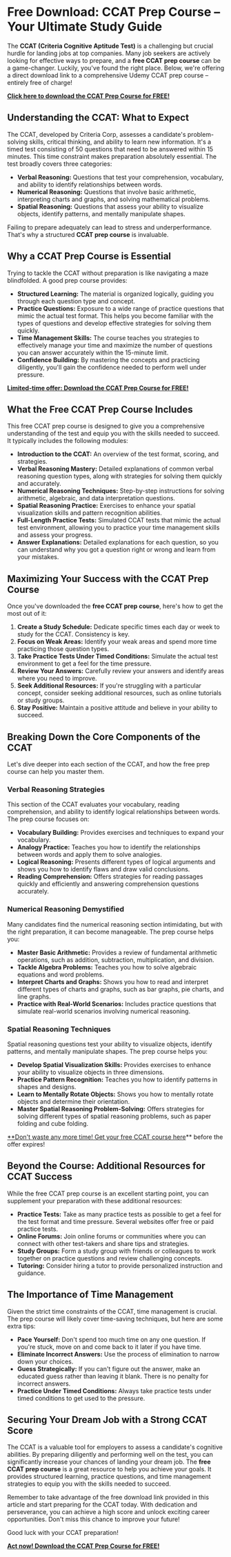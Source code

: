 # Free Download: CCAT Prep Course – Your Ultimate Study Guide

The **CCAT (Criteria Cognitive Aptitude Test)** is a challenging but crucial hurdle for landing jobs at top companies. Many job seekers are actively looking for effective ways to prepare, and a **free CCAT prep course** can be a game-changer. Luckily, you've found the right place. Below, we're offering a direct download link to a comprehensive Udemy CCAT prep course – entirely free of charge!

[**Click here to download the CCAT Prep Course for FREE!**](https://udemywork.com/ccat-prep-course)

## Understanding the CCAT: What to Expect

The CCAT, developed by Criteria Corp, assesses a candidate's problem-solving skills, critical thinking, and ability to learn new information. It's a timed test consisting of 50 questions that need to be answered within 15 minutes. This time constraint makes preparation absolutely essential. The test broadly covers three categories:

*   **Verbal Reasoning:** Questions that test your comprehension, vocabulary, and ability to identify relationships between words.
*   **Numerical Reasoning:** Questions that involve basic arithmetic, interpreting charts and graphs, and solving mathematical problems.
*   **Spatial Reasoning:** Questions that assess your ability to visualize objects, identify patterns, and mentally manipulate shapes.

Failing to prepare adequately can lead to stress and underperformance. That's why a structured **CCAT prep course** is invaluable.

## Why a CCAT Prep Course is Essential

Trying to tackle the CCAT without preparation is like navigating a maze blindfolded. A good prep course provides:

*   **Structured Learning:** The material is organized logically, guiding you through each question type and concept.
*   **Practice Questions:** Exposure to a wide range of practice questions that mimic the actual test format. This helps you become familiar with the types of questions and develop effective strategies for solving them quickly.
*   **Time Management Skills:** The course teaches you strategies to effectively manage your time and maximize the number of questions you can answer accurately within the 15-minute limit.
*   **Confidence Building:** By mastering the concepts and practicing diligently, you'll gain the confidence needed to perform well under pressure.

[**Limited-time offer: Download the CCAT Prep Course for FREE!**](https://udemywork.com/ccat-prep-course)

## What the Free CCAT Prep Course Includes

This free CCAT prep course is designed to give you a comprehensive understanding of the test and equip you with the skills needed to succeed. It typically includes the following modules:

*   **Introduction to the CCAT:** An overview of the test format, scoring, and strategies.
*   **Verbal Reasoning Mastery:** Detailed explanations of common verbal reasoning question types, along with strategies for solving them quickly and accurately.
*   **Numerical Reasoning Techniques:** Step-by-step instructions for solving arithmetic, algebraic, and data interpretation questions.
*   **Spatial Reasoning Practice:** Exercises to enhance your spatial visualization skills and pattern recognition abilities.
*   **Full-Length Practice Tests:** Simulated CCAT tests that mimic the actual test environment, allowing you to practice your time management skills and assess your progress.
*   **Answer Explanations:** Detailed explanations for each question, so you can understand why you got a question right or wrong and learn from your mistakes.

## Maximizing Your Success with the CCAT Prep Course

Once you've downloaded the **free CCAT prep course**, here's how to get the most out of it:

1.  **Create a Study Schedule:** Dedicate specific times each day or week to study for the CCAT. Consistency is key.
2.  **Focus on Weak Areas:** Identify your weak areas and spend more time practicing those question types.
3.  **Take Practice Tests Under Timed Conditions:** Simulate the actual test environment to get a feel for the time pressure.
4.  **Review Your Answers:** Carefully review your answers and identify areas where you need to improve.
5.  **Seek Additional Resources:** If you're struggling with a particular concept, consider seeking additional resources, such as online tutorials or study groups.
6.  **Stay Positive:** Maintain a positive attitude and believe in your ability to succeed.

## Breaking Down the Core Components of the CCAT

Let's dive deeper into each section of the CCAT, and how the free prep course can help you master them.

### Verbal Reasoning Strategies

This section of the CCAT evaluates your vocabulary, reading comprehension, and ability to identify logical relationships between words. The prep course focuses on:

*   **Vocabulary Building:** Provides exercises and techniques to expand your vocabulary.
*   **Analogy Practice:** Teaches you how to identify the relationships between words and apply them to solve analogies.
*   **Logical Reasoning:** Presents different types of logical arguments and shows you how to identify flaws and draw valid conclusions.
*   **Reading Comprehension:** Offers strategies for reading passages quickly and efficiently and answering comprehension questions accurately.

### Numerical Reasoning Demystified

Many candidates find the numerical reasoning section intimidating, but with the right preparation, it can become manageable. The prep course helps you:

*   **Master Basic Arithmetic:** Provides a review of fundamental arithmetic operations, such as addition, subtraction, multiplication, and division.
*   **Tackle Algebra Problems:** Teaches you how to solve algebraic equations and word problems.
*   **Interpret Charts and Graphs:** Shows you how to read and interpret different types of charts and graphs, such as bar graphs, pie charts, and line graphs.
*   **Practice with Real-World Scenarios:** Includes practice questions that simulate real-world scenarios involving numerical reasoning.

### Spatial Reasoning Techniques

Spatial reasoning questions test your ability to visualize objects, identify patterns, and mentally manipulate shapes. The prep course helps you:

*   **Develop Spatial Visualization Skills:** Provides exercises to enhance your ability to visualize objects in three dimensions.
*   **Practice Pattern Recognition:** Teaches you how to identify patterns in shapes and designs.
*   **Learn to Mentally Rotate Objects:** Shows you how to mentally rotate objects and determine their orientation.
*   **Master Spatial Reasoning Problem-Solving:** Offers strategies for solving different types of spatial reasoning problems, such as paper folding and cube folding.

[**Don't waste any more time! Get your free CCAT course here](https://udemywork.com/ccat-prep-course)** before the offer expires!

## Beyond the Course: Additional Resources for CCAT Success

While the free CCAT prep course is an excellent starting point, you can supplement your preparation with these additional resources:

*   **Practice Tests:** Take as many practice tests as possible to get a feel for the test format and time pressure. Several websites offer free or paid practice tests.
*   **Online Forums:** Join online forums or communities where you can connect with other test-takers and share tips and strategies.
*   **Study Groups:** Form a study group with friends or colleagues to work together on practice questions and review challenging concepts.
*   **Tutoring:** Consider hiring a tutor to provide personalized instruction and guidance.

## The Importance of Time Management

Given the strict time constraints of the CCAT, time management is crucial. The prep course will likely cover time-saving techniques, but here are some extra tips:

*   **Pace Yourself:** Don't spend too much time on any one question. If you're stuck, move on and come back to it later if you have time.
*   **Eliminate Incorrect Answers:** Use the process of elimination to narrow down your choices.
*   **Guess Strategically:** If you can't figure out the answer, make an educated guess rather than leaving it blank. There is no penalty for incorrect answers.
*   **Practice Under Timed Conditions:** Always take practice tests under timed conditions to get used to the pressure.

## Securing Your Dream Job with a Strong CCAT Score

The CCAT is a valuable tool for employers to assess a candidate's cognitive abilities. By preparing diligently and performing well on the test, you can significantly increase your chances of landing your dream job. The **free CCAT prep course** is a great resource to help you achieve your goals. It provides structured learning, practice questions, and time management strategies to equip you with the skills needed to succeed.

Remember to take advantage of the free download link provided in this article and start preparing for the CCAT today. With dedication and perseverance, you can achieve a high score and unlock exciting career opportunities. Don't miss this chance to improve your future!

Good luck with your CCAT preparation!

[**Act now! Download the CCAT Prep Course for FREE!**](https://udemywork.com/ccat-prep-course)
